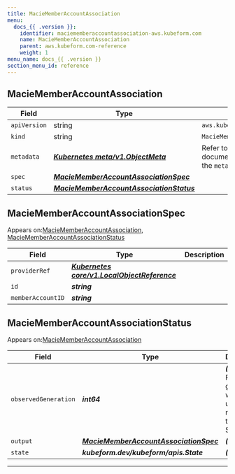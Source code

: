 ```yaml
---
title: MacieMemberAccountAssociation
menu:
  docs_{{ .version }}:
    identifier: maciememberaccountassociation-aws.kubeform.com
    name: MacieMemberAccountAssociation
    parent: aws.kubeform.com-reference
    weight: 1
menu_name: docs_{{ .version }}
section_menu_id: reference
---
```


## MacieMemberAccountAssociation
| Field | Type | Description |
| ------ | ----- | ----------- |
| `apiVersion` | string | `aws.kubeform.com/v1alpha1` |
|    `kind` | string | `MacieMemberAccountAssociation` |
| `metadata` | ***[Kubernetes meta/v1.ObjectMeta](https://kubernetes.io/docs/reference/generated/kubernetes-api/v1.13/#objectmeta-v1-meta)***|Refer to the Kubernetes API documentation for the fields of the `metadata` field.|
| `spec` | ***[MacieMemberAccountAssociationSpec](#MacieMemberAccountAssociationSpec)***||
| `status` | ***[MacieMemberAccountAssociationStatus](#MacieMemberAccountAssociationStatus)***||
## MacieMemberAccountAssociationSpec

Appears on:[MacieMemberAccountAssociation](#MacieMemberAccountAssociation), [MacieMemberAccountAssociationStatus](#MacieMemberAccountAssociationStatus)

| Field | Type | Description |
| ------ | ----- | ----------- |
| `providerRef` | ***[Kubernetes core/v1.LocalObjectReference](https://kubernetes.io/docs/reference/generated/kubernetes-api/v1.13/#localobjectreference-v1-core)***||
| `id` | ***string***||
| `memberAccountID` | ***string***||
## MacieMemberAccountAssociationStatus

Appears on:[MacieMemberAccountAssociation](#MacieMemberAccountAssociation)

| Field | Type | Description |
| ------ | ----- | ----------- |
| `observedGeneration` | ***int64***| ***(Optional)*** Resource generation, which is updated on mutation by the API Server.|
| `output` | ***[MacieMemberAccountAssociationSpec](#MacieMemberAccountAssociationSpec)***| ***(Optional)*** |
| `state` | ***kubeform.dev/kubeform/apis.State***| ***(Optional)*** |
---
